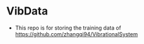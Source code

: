 # VibData
- This repo is for storing the training data of https://github.com/zhangqi94/VibrationalSystem